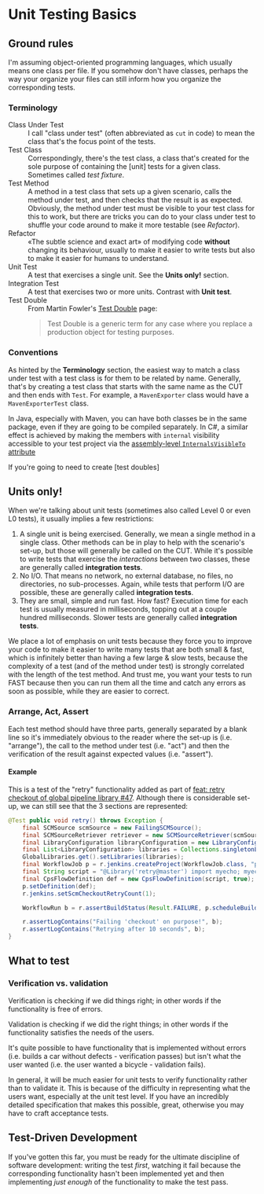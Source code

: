 Unit Testing Basics
===================

Ground rules
------------
I'm assuming object-oriented programming languages, which usually means one class per file.  If you somehow don't have classes, perhaps the way your organize your files can still inform how you organize the corresponding tests.

### Terminology

<dl>
    <dt>Class Under Test</dt>
    <dd>
        I call "class under test" (often abbreviated as <code>cut</code> in code) to mean the class that's the focus point of the tests.
    </dd>
    <dt>Test Class</dt>
    <dd>
        Correspondingly, there's the test class, a class that's created for the sole purpose of containing the [unit] tests for a given class.  Sometimes called <em>test fixture</em>.
    </dd>
    <dt>Test Method</dt>
    <dd>
        A method in a test class that sets up a given scenario, calls the method under test, and then checks that the result is as expected.  Obviously, the method under test must be visible to your test class for this to work, but there are tricks you can do to your class under test to shuffle your code around to make it more testable (see <em>Refactor</em>).
    </dd>
    <dt>Refactor</dt>
    <dd>
        «The subtle science and exact art» of modifying code <strong>without</strong> changing its behaviour, usually to make it easier to write tests but also to make it easier for humans to understand.
    </dd>
    <dt>Unit Test</dt>
    <dd>
        A test that exercises a single unit.  See the <strong>Units only!</strong> section.
    </dd>
    <dt>Integration Test</dt>
    <dd>
        A test that exercises two or more units.  Contrast with <strong>Unit test</strong>.
    </dd>
    <dt>Test Double</dt>
    <dd>
        From Martin Fowler's <a href="https://www.martinfowler.com/bliki/TestDouble.html">Test Double</a> page:
        <blockquote cite="https://www.martinfowler.com/bliki/TestDouble.html">
        Test Double is a generic term for any case where you replace a production object for testing purposes.
        </blockquote>
    </dd>
</dl>

### Conventions
As hinted by the **Terminology** section, the easiest way to match a class under test with a test class is for them to be related by name.  Generally, that's by creating a test class that starts with the same name as the CUT and then ends with `Test`.  For example, a `MavenExporter` class would have a `MavenExporterTest` class.

In Java, especially with Maven, you can have both classes be in the same package, even if they are going to be compiled separately.  In C#, a similar effect is achieved by making the members with `internal` visibility accessible to your test project via the [assembly-level `InternalsVisibleTo` attribute](https://docs.microsoft.com/en-us/dotnet/api/system.runtime.compilerservices.internalsvisibletoattribute?view=netframework-4.7.2)

If you're going to need to create [test doubles]

Units only!
-----------
When we're talking about unit tests (sometimes also called Level 0 or even L0 tests), it usually implies a few restrictions:
1. A single unit is being exercised.  Generally, we mean a single method in a single class.  Other methods can be in play to help with the scenario's set-up, but those will generally be called on the CUT.  While it's possible to write tests that exercise the _interactions_ between two classes, these are generally called **integration tests**.
2. No I/O.  That means no network, no external database, no files, no directories, no sub-processes.  Again, while tests that perform I/O are possible, these are generally called **integration tests**.
3. They are small, simple and run fast.  How fast?  Execution time for each test is usually measured in milliseconds, topping out at a couple hundred milliseconds.  Slower tests are generally called **integration tests**.

We place a lot of emphasis on unit tests because they force you to improve your code to make it easier to write many tests that are both small & fast, which is infinitely better than having a few large & slow tests, because the complexity of a test (and of the method under test) is strongly correlated with the length of the test method.  And trust me, you want your tests to run FAST because then you can run them all the time and catch any errors as soon as possible, while they are easier to correct.

### Arrange, Act, Assert
Each test method should have three parts, generally separated by a blank line so it's immediately obvious to the reader where the set-up is (i.e. "arrange"), the call to the method under test (i.e. "act") and then the verification of the result against expected values (i.e. "assert").

#### Example
This is a test of the "retry" functionality added as part of [feat: retry checkout of global pipeline library #47](https://github.com/jenkinsci/workflow-cps-global-lib-plugin/pull/47).  Although there is considerable set-up, we can still see that the 3 sections are represented:

```java
@Test public void retry() throws Exception {
    final SCMSource scmSource = new FailingSCMSource();
    final SCMSourceRetriever retriever = new SCMSourceRetriever(scmSource);
    final LibraryConfiguration libraryConfiguration = new LibraryConfiguration("retry", retriever);
    final List<LibraryConfiguration> libraries = Collections.singletonList(libraryConfiguration);
    GlobalLibraries.get().setLibraries(libraries);
    final WorkflowJob p = r.jenkins.createProject(WorkflowJob.class, "p");
    final String script = "@Library('retry@master') import myecho; myecho()";
    final CpsFlowDefinition def = new CpsFlowDefinition(script, true);
    p.setDefinition(def);
    r.jenkins.setScmCheckoutRetryCount(1);

    WorkflowRun b = r.assertBuildStatus(Result.FAILURE, p.scheduleBuild2(0));

    r.assertLogContains("Failing 'checkout' on purpose!", b);
    r.assertLogContains("Retrying after 10 seconds", b);
}
```

What to test
------------

### Verification vs. validation

Verification is checking if we did things right; in other words if the functionality is free of errors.

Validation is checking if we did the right things; in other words if the functionality satisfies the needs of the users.

It's quite possible to have functionality that is implemented without errors (i.e. builds a car without defects - verification passes) but isn't what the user wanted (i.e. the user wanted a bicycle - validation fails).

In general, it will be much easier for unit tests to verify functionality rather than to validate it.  This is because of the difficulty in representing what the users want, especially at the unit test level.  If you have an incredibly detailed specification that makes this possible, great, otherwise you may have to craft acceptance tests.

Test-Driven Development
-----------------------
If you've gotten this far, you must be ready for the ultimate discipline of software development: writing the test _first_, watching it fail because the corresponding functionality hasn't been implemented yet and then implementing _just enough_ of the functionality to make the test pass.
